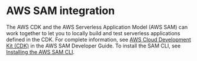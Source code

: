# AWS SAM integration<a name="sam"></a>

The AWS CDK and the AWS Serverless Application Model \(AWS SAM\) can work together to let you to locally build and test serverless applications defined in the CDK\. For complete information, see [AWS Cloud Development Kit \(CDK\)](https://docs.aws.amazon.com/serverless-application-model/latest/developerguide/serverless-cdk.html) in the AWS SAM Developer Guide\. To install the SAM CLI, see [Installing the AWS SAM CLI](https://docs.aws.amazon.com/serverless-application-model/latest/developerguide/serverless-sam-cli-install.html)\.